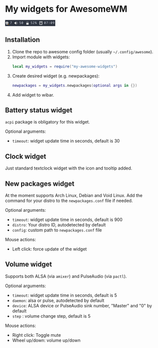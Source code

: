 # My widgets for AwesomeWM

![my-awesome-widgets](screenshot.png)

## Installation

1. Clone the repo to awesome config folder (usually `~/.config/awesome`).
2. Import module with widgets:
   ```lua
   local my_widgets = require("my-awesome-widgets")
   ```
3. Create desired widget (e.g. newpackages):
   ```lua
   newpackages = my_widgets.newpackages(optional args in {})
   ```
4. Add widget to wibar.

## Battery status widget

`acpi` package is obligatory for this widget.

Optional arguments:
- `timeout`: widget update time in seconds, default is 30

## Clock widget

Just standard textclock widget with the icon and tooltip added.

## New packages widget

At the moment supports Arch Linux, Debian and Void Linux. Add the command for your distro to the `newpackages.conf` file if needed.

Optional arguments:
- `timeout`: widget update time in seconds, default is 900
- `distro`: Your distro ID, autodetected by default
- `config`: custom path to `newpackages.conf` file

Mouse actions:
- Left click: force update of the widget

## Volume widget

Supports both ALSA (via `amixer`) and PulseAudio (via `pactl`).

Optional arguments:
- `timeout`: widget update time in seconds, default is 5
- `daemon`: alsa or pulse, autodetected by default
- `device`: ALSA device or PulseAudio sink number, "Master" and "0" by default
- `step` : volume change step, default is 5

Mouse actions:
- Right click: Toggle mute
- Wheel up/down: volume up/down

